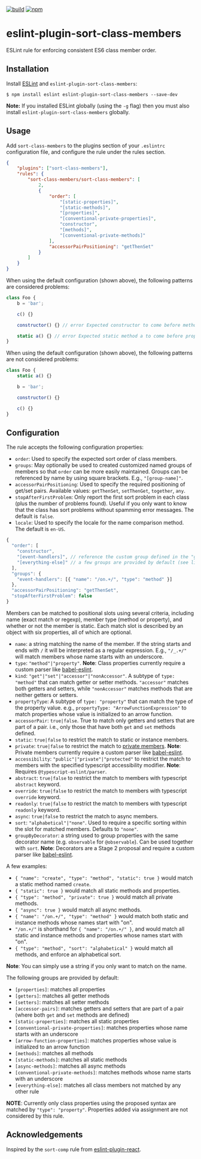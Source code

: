 [![build][ci-image]][ci-url]
[![npm][npm-image]][npm-url]

# eslint-plugin-sort-class-members

ESLint rule for enforcing consistent ES6 class member order.

## Installation

Install [ESLint](http://eslint.org) and `eslint-plugin-sort-class-members`:

```
$ npm install eslint eslint-plugin-sort-class-members --save-dev
```

**Note:** If you installed ESLint globally (using the `-g` flag) then you must also install `eslint-plugin-sort-class-members` globally.

## Usage

Add `sort-class-members` to the plugins section of your `.eslintrc` configuration file, and configure the rule under the rules section.

```json
{
	"plugins": ["sort-class-members"],
	"rules": {
		"sort-class-members/sort-class-members": [
			2,
			{
				"order": [
					"[static-properties]",
					"[static-methods]",
					"[properties]",
					"[conventional-private-properties]",
					"constructor",
					"[methods]",
					"[conventional-private-methods]"
				],
				"accessorPairPositioning": "getThenSet"
			}
		]
	}
}
```

When using the default configuration (shown above), the following patterns are considered problems:

```js
class Foo {
	b = 'bar';

	c() {}

	constructor() {} // error Expected constructor to come before method c

	static a() {} // error Expected static method a to come before property b
}
```

When using the default configuration (shown above), the following patterns are not considered problems:

```js
class Foo {
	static a() {}

	b = 'bar';

	constructor() {}

	c() {}
}
```

## Configuration

The rule accepts the following configuration properties:

- `order`: Used to specify the expected sort order of class members.
- `groups`: May optionally be used to created customized named groups of members so that `order` can be more easily maintained. Groups can be referenced by name by using square brackets. E.g., `"[group-name]"`.
- `accessorPairPositioning`: Used to specify the required positioning of get/set pairs. Available values: `getThenSet`, `setThenGet`, `together`, `any`.
- `stopAfterFirstProblem`: Only report the first sort problem in each class (plus the number of problems found). Useful if you only want to know that the class has sort problems without spamming error messages. The default is `false`.
- `locale`: Used to specify the locale for the name comparison method. The default is `en-US`.

```js
{
  "order": [
    "constructor",
    "[event-handlers]", // reference the custom group defined in the "groups" property
    "[everything-else]" // a few groups are provided by default (see list below)
  ],
  "groups": {
    "event-handlers": [{ "name": "/on.+/", "type": "method" }]
  },
  "accessorPairPositioning": "getThenSet",
  "stopAfterFirstProblem": false
}
```

Members can be matched to positional slots using several criteria, including name (exact match or regexp), member type (method or property), and whether or not the member is static. Each match slot is described by an object with six properties, all of which are optional.

- `name`: a string matching the name of the member. If the string starts and ends with `/` it will be interpreted as a regular expression. E.g., `"/_.+/"` will match members whose name starts with an underscore.
- `type`: `"method"|"property"`. **Note**: Class properties currently require a custom parser like [babel-eslint](https://github.com/babel/babel-eslint).
- `kind`: `"get"|"set"|"accessor"|"nonAccessor"`. A subtype of `type: "method"` that can match getter or setter methods. `"accessor"` matches both getters and setters, while `"nonAccessor"` matches methods that are neither getters or setters.
- `propertyType`: A subtype of `type: "property"` that can match the type of the property value. e.g., `propertyType: "ArrowFunctionExpression"` to match properties whose value is initialized to an arrow function.
- `accessorPair`: `true|false`. True to match only getters and setters that are part of a pair. i.e., only those that have both `get` and `set` methods defined.
- `static`: `true|false` to restrict the match to static or instance members.
- `private`: `true|false` to restrict the match to [private members](https://developer.mozilla.org/en-US/docs/Web/JavaScript/Reference/Classes/Private_class_fields). **Note**: Private members currently require a custom parser like [babel-eslint](https://github.com/babel/babel-eslint).
- `accessibility`: `"public"|"private"|"protected"` to restrict the match to members with the specified typescript accessibility modifier. **Note**: Requires `@typescript-eslint/parser`.
- `abstract`: `true|false` to restrict the match to members with typescript `abstract` keyword.
- `override`: `true|false` to restrict the match to members with typescript `override` keyword.
- `readonly`: `true|false` to restrict the match to members with typescript `readonly` keyword.
- `async`: `true|false` to restrict the match to async members.
- `sort`: `"alphabetical"|"none"`. Used to require a specific sorting within the slot for matched members. Defaults to `"none"`.
- `groupByDecorator`: a string used to group properties with the same decorator name (e.g. `observable` for `@observable`). Can be used together with `sort`. **Note**: Decorators are a Stage 2 proposal and require a custom parser like [babel-eslint](https://github.com/babel/babel-eslint).

A few examples:

- `{ "name": "create", "type": "method", "static": true }` would match a static method named `create`.
- `{ "static": true }` would match all static methods and properties.
- `{ "type": "method", "private": true }` would match all private methods.
- `{ "async": true }` would match all async methods.
- `{ "name": "/on.+/", "type": "method" }` would match both static and instance methods whose names start with "on".
- `"/on.+/"` is shorthand for `{ "name": "/on.+/" }`, and would match all static and instance methods and properties whose names start with "on".
- `{ "type": "method", "sort": "alphabetical" }` would match all methods, and enforce an alphabetical sort.

**Note**: You can simply use a string if you only want to match on the name.

The following groups are provided by default:

- `[properties]`: matches all properties
- `[getters]`: matches all getter methods
- `[setters]`: matches all setter methods
- `[accessor-pairs]`: matches getters and setters that are part of a pair (where both `get` and `set` methods are defined)
- `[static-properties]`: matches all static properties
- `[conventional-private-properties]`: matches properties whose name starts with an underscore
- `[arrow-function-properties]`: matches properties whose value is initialized to an arrow function
- `[methods]`: matches all methods
- `[static-methods]`: matches all static methods
- `[async-methods]`: matches all async methods
- `[conventional-private-methods]`: matches methods whose name starts with an underscore
- `[everything-else]`: matches all class members not matched by any other rule

**NOTE**: Currently only class properties using the proposed syntax are matched by `"type": "property"`. Properties added via assignment are not considered by this rule.

## Acknowledgements

Inspired by the `sort-comp` rule from [eslint-plugin-react](https://github.com/yannickcr/eslint-plugin-react).

[ci-image]: https://img.shields.io/github/workflow/status/bryanrsmith/eslint-plugin-sort-class-members/CI/main?style=flat-square
[ci-url]: https://github.com/bryanrsmith/eslint-plugin-sort-class-members/actions
[npm-image]: https://img.shields.io/npm/v/eslint-plugin-sort-class-members.svg?style=flat-square
[npm-url]: https://www.npmjs.com/package/eslint-plugin-sort-class-members
